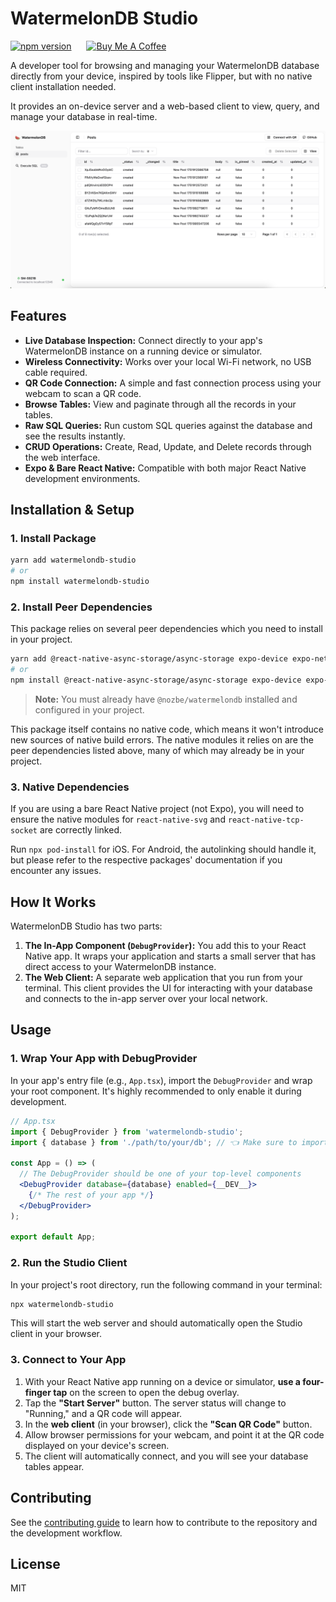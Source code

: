 # WatermelonDB Studio

<p>
<a href="https://badge.fury.io/js/watermelondb-studio"><img src="https://badge.fury.io/js/watermelondb-studio.svg" alt="npm version" height="35"></a>
<a href="https://www.buymeacoffee.com/vucinatim" target="_blank"><img src="https://cdn.buymeacoffee.com/buttons/v2/default-yellow.png" alt="Buy Me A Coffee" height="25" style="margin-left: 20px;"></a>
</p>

A developer tool for browsing and managing your WatermelonDB database directly from your device, inspired by tools like Flipper, but with no native client installation needed.

It provides an on-device server and a web-based client to view, query, and manage your database in real-time.

![Screenshot of WatermelonDB Studio](https://raw.githubusercontent.com/vucinatim/watermelondb-studio/main/assets/screenshot.png)

## Features

-   **Live Database Inspection:** Connect directly to your app's WatermelonDB instance on a running device or simulator.
-   **Wireless Connectivity:** Works over your local Wi-Fi network, no USB cable required.
-   **QR Code Connection:** A simple and fast connection process using your webcam to scan a QR code.
-   **Browse Tables:** View and paginate through all the records in your tables.
-   **Raw SQL Queries:** Run custom SQL queries against the database and see the results instantly.
-   **CRUD Operations:** Create, Read, Update, and Delete records through the web interface.
-   **Expo & Bare React Native:** Compatible with both major React Native development environments.

## Installation & Setup

### 1. Install Package

```sh
yarn add watermelondb-studio
# or
npm install watermelondb-studio
```

### 2. Install Peer Dependencies

This package relies on several peer dependencies which you need to install in your project.

```sh
yarn add @react-native-async-storage/async-storage expo-device expo-network react-native-svg react-native-tcp-socket
# or
npm install @react-native-async-storage/async-storage expo-device expo-network react-native-svg react-native-tcp-socket
```

> **Note:** You must already have `@nozbe/watermelondb` installed and configured in your project.

This package itself contains no native code, which means it won't introduce new sources of native build errors. The native modules it relies on are the peer dependencies listed above, many of which may already be in your project.

### 3. Native Dependencies

If you are using a bare React Native project (not Expo), you will need to ensure the native modules for `react-native-svg` and `react-native-tcp-socket` are correctly linked.

Run `npx pod-install` for iOS. For Android, the autolinking should handle it, but please refer to the respective packages' documentation if you encounter any issues.

## How It Works

WatermelonDB Studio has two parts:

1.  **The In-App Component (`DebugProvider`):** You add this to your React Native app. It wraps your application and starts a small server that has direct access to your WatermelonDB instance.
2.  **The Web Client:** A separate web application that you run from your terminal. This client provides the UI for interacting with your database and connects to the in-app server over your local network.

## Usage

### 1. Wrap Your App with DebugProvider

In your app's entry file (e.g., `App.tsx`), import the `DebugProvider` and wrap your root component. It's highly recommended to only enable it during development.

```jsx
// App.tsx
import { DebugProvider } from 'watermelondb-studio';
import { database } from './path/to/your/db'; // 👈 Make sure to import your database instance

const App = () => (
  // The DebugProvider should be one of your top-level components
  <DebugProvider database={database} enabled={__DEV__}>
    {/* The rest of your app */}
  </DebugProvider>
);

export default App;
```

### 2. Run the Studio Client

In your project's root directory, run the following command in your terminal:

```sh
npx watermelondb-studio
```

This will start the web server and should automatically open the Studio client in your browser.

### 3. Connect to Your App

1.  With your React Native app running on a device or simulator, **use a four-finger tap** on the screen to open the debug overlay.
2.  Tap the **"Start Server"** button. The server status will change to "Running," and a QR code will appear.
3.  In the **web client** (in your browser), click the **"Scan QR Code"** button.
4.  Allow browser permissions for your webcam, and point it at the QR code displayed on your device's screen.
5.  The client will automatically connect, and you will see your database tables appear.

## Contributing

See the [contributing guide](CONTRIBUTING.md) to learn how to contribute to the repository and the development workflow.

## License

MIT
